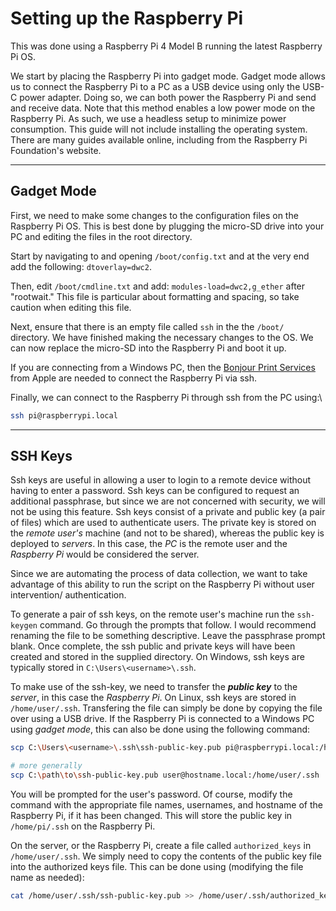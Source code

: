 # Setting up the Raspberry Pi

This was done using a Raspberry Pi 4 Model B running the latest Raspberry Pi OS.&#x20;

We start by placing the Raspberry Pi into gadget mode. Gadget mode allows us to connect the Raspberry Pi to a PC as a USB device using only the USB-C power adapter. Doing so, we can both power the Raspberry Pi and send and receive data. Note that this method enables a low power mode on the Raspberry Pi. As such, we use a headless setup to minimize power consumption. This guide will not include installing the operating system. There are many guides available online, including from the Raspberry Pi Foundation's website.

***

## Gadget Mode

First, we need to make some changes to the configuration files on the Raspberry Pi OS. This is best done by plugging the micro-SD drive into your PC and editing the files in the root directory.&#x20;

Start by navigating to and opening `/boot/config.txt` and at the very end add the following: `dtoverlay=dwc2`.

Then, edit `/boot/cmdline.txt` and add: `modules-load=dwc2,g_ether` after "rootwait." This file is particular about formatting and spacing, so take caution when editing this file.

Next, ensure that there is an empty file called `ssh` in the the `/boot/` directory. We have finished making the necessary changes to the OS. We can now replace the micro-SD into the Raspberry Pi and boot it up.&#x20;

If you are connecting from a Windows PC, then the [Bonjour Print Services](https://support.apple.com/kb/DL999?locale=en_US) from Apple are needed to connect the Raspberry Pi via ssh.

Finally, we can connect to the Raspberry Pi through ssh from the PC using:\\

```bash
ssh pi@raspberrypi.local
```

***

## SSH Keys

Ssh keys are useful in allowing a user to login to a remote device without having to enter a password. Ssh keys can be configured to request an additional passphrase, but since we are not concerned with security, we will not be using this feature. Ssh keys consist of a private and public key (a pair of files) which are used to authenticate users. The private key is stored on the *remote user's* machine (and not to be shared), whereas the public key is deployed to *servers*. In this case, the *PC* is the remote user and the *Raspberry Pi* would be considered the server.

Since we are automating the process of data collection, we want to take advantage of this ability to run the script on the Raspberry Pi without user intervention/ authentication.

To generate a pair of ssh keys, on the remote user's machine run the `ssh-keygen` command. Go through the prompts that follow. I would recommend renaming the file to be something descriptive. Leave the passphrase prompt blank. Once complete, the ssh public and private keys will have been created and stored in the supplied directory. On Windows, ssh keys are typically stored in `C:\Users\<username>\.ssh`.&#x20;

To make use of the ssh-key, we need to transfer the ***public key*** to the *server*, in this case the *Raspberry Pi*. On Linux, ssh keys are stored in `/home/user/.ssh`. Transfering the file can simply be done by copying the file over using a USB drive. If the Raspberry Pi is connected to a Windows PC using *gadget mode*, this can also be done using the following command:

```bash
scp C:\Users\<username>\.ssh\ssh-public-key.pub pi@raspberrypi.local:/home/pi/.ssh

# more generally
scp C:\path\to\ssh-public-key.pub user@hostname.local:/home/user/.ssh
```

You will be prompted for the user's password. Of course, modify the command with the appropriate file names, usernames, and hostname of the Raspberry Pi, if it has been changed. This will store the public key in `/home/pi/.ssh` on the Raspberry Pi.

On the server, or the Raspberry Pi, create a file called `authorized_keys` in `/home/user/.ssh`. We simply need to copy the contents of the public key file into the authorized keys file. This can be done using (modifying the file name as needed):

```bash
cat /home/user/.ssh/ssh-public-key.pub >> /home/user/.ssh/authorized_keys
```
